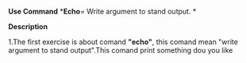 **Use Command**
***Echo**= Write argument to stand output.
*

**Description**

1.The first exercise is about comand **"echo"**, this comand mean "write argument to stand output".This comand print something dou you like